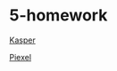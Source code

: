 # 5-homework

[Kasper](https://meluotii.github.io/5-homework/kasper/index.html)

[Piexel](https://meluotii.github.io/5-homework/piexel/index.html)
